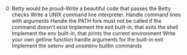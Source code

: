0. Betty would be proud-Write a beautiful code that passes the Betty checks
Write a UNIX command line interpreter.
Handle command lines with arguments
Handle the PATH
fork must not be called if the command doesn’t exist
Implement the exit built-in, that exits the shell
Implement the env built-in, that prints the current environment
Write your own getline function
handle arguments for the built-in exit
Implement the setenv and unsetenv builtin commands

